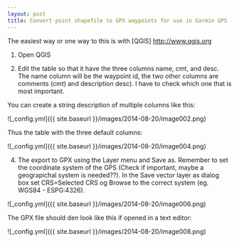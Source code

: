 ```yaml
---
layout: post
title: Convert point shapefile to GPX waypoints for use in Garmin GPS
---
```


The easiest way or one way to this is with [QGIS] http://www.qgis.org

1) Open QGIS

2) Edit the table so that it have the three columns name, cmt, and desc. The name column will be the waypoint id, the two other columns are comments (cmt) and description desc). I have to check which one that is most important.

You can create a string description of multiple columns like this:


![_config.yml]({{ site.baseurl }}/images/2014-08-20/image002.png)

Thus the table with the three default columns:


![_config.yml]({{ site.baseurl }}/images/2014-08-20/image004.png)

4) The export to GPX using the Layer menu and Save as. Remember to set the coordinate system of the GPS (Check if important, maybe a geograpichal system is needed??). In the Save vector layer as dialog box set CRS=Selected CRS og Browse to the correct system (eg. WGS84 -  ESPG:4326).


![_config.yml]({{ site.baseurl }}/images/2014-08-20/image006.png)

The GPX file should den look like this if opened in a text editor:

![_config.yml]({{ site.baseurl }}/images/2014-08-20/image008.png)